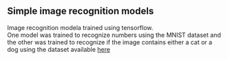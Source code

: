 ## Simple image recognition models

Image recognition modela trained using tensorflow.\
One model was trained to recognize numbers using the MNIST dataset and the other was trained to recognize if the image contains either a cat or a dog using the dataset available [here](https://www.youtube.com/redirect?event=video_description&redir_token=QUFFLUhqa2Y1c3RUaEdCSUI4WExKd1BlblpHdVNXdURrQXxBQ3Jtc0tuMEVVTjQtMGRGQ3N2eXd2UXhSZjVYM21ZRUxXZFZRZ2Z4OUIzRlFUQ1dEMWl3VDdVeGsyU2V1VUtuLW41T0MySVJwajM2N2I5dmNfT2Q3ajFPVXcwMUVpY1QtcENzYU0xbVVYNVd5czRMR3hTNndEaw&q=https%3A%2F%2Fwww.microsoft.com%2Fen-us%2Fdownload%2Fconfirmation.aspx%3Fid%3D54765&v=j-3vuBynnOE)